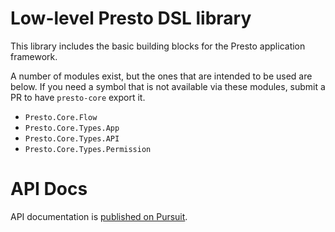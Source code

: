 # Low-level Presto DSL library

This library includes the basic building blocks for the Presto application
framework.

A number of modules exist, but the ones that are intended to be used are below.
If you need a symbol that is not available via these modules, submit a PR to have `presto-core` export it.

 * `Presto.Core.Flow`
 * `Presto.Core.Types.App`
 * `Presto.Core.Types.API`
 * `Presto.Core.Types.Permission`

# API Docs

API documentation is [published on Pursuit](http://pursuit.purescript.org/packages/purescript-presto).